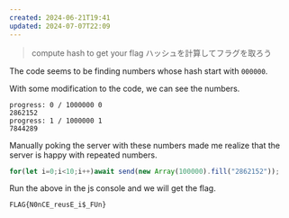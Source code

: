 ```yaml
---
created: 2024-06-21T19:41
updated: 2024-07-07T22:09
---
```


> compute hash to get your flag
> ハッシュを計算してフラグを取ろう

The code seems to be finding numbers whose hash start with `000000`.

With some modification to the code, we can see the numbers.

```
progress: 0 / 1000000 0
2862152
progress: 1 / 1000000 1
7844289
```

Manually poking the server with these numbers made me realize that the server is happy with repeated numbers.

```js
for(let i=0;i<10;i++)await send(new Array(100000).fill("2862152"));
```

Run the above in the js console and we will get the flag.

```
FLAG{N0nCE_reusE_i$_FUn}
```

